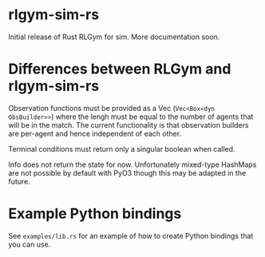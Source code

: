 # rlgym-sim-rs
Initial release of Rust RLGym for sim. More documentation soon.

# Differences between RLGym and rlgym-sim-rs
Observation functions must be provided as a Vec (`Vec<Box<dyn ObsBuilder>>`) where the lengh must be equal to the number of agents that will be in the match. The current functionality is that observation builders are per-agent and hence independent of each other.

Terminal conditions must return only a singular boolean when called.

Info does not return the state for now. Unfortunately mixed-type HashMaps are not possible by default with PyO3 though this may be adapted in the future.

# Example Python bindings
See `examples/lib.rs` for an example of how to create Python bindings that you can use.
